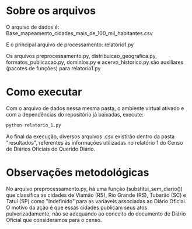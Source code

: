 # Sobre os arquivos

O arquivo de dados é: Base_mapeamento_cidades_mais_de_100_mil_habitantes.csv

E o principal arquivo de processamento: relatorio1.py

Os arquivos preprocessamento.py, distribuicao_geografica.py, formatos_publicacao.py, dominios.py e acervo_historico.py são auxiliares (pacotes de funções) para relatorio1.py

# Como executar

Com o arquivo de dados nessa mesma pasta, o ambiente virtual ativado e com a dependências do repositório já baixadas, execute:

```sh
python relatorio_1.py
```

Ao final da execução, diversos arquivos .csv existirão dentro da pasta "resultados", referentes às informações utilizadas no relatório 1 do Censo de Diários Oficiais do Querido Diário.

# Observações metodológicas

No arquivo preprocessamento.py, há uma função (substitui_sem_diario()) que classifica as cidades de Viamão (RS), Rio Grande (RS), Tubarão (SC) e Tatuí (SP) como "Indefinido" para as variáveis associadas ao Diário Oficial. O motivo da ação é que essas cidades publicam seus atos pulverizadamente, não se adequando ao conceito do documento de Diário Oficial que consideramos para o censo.
